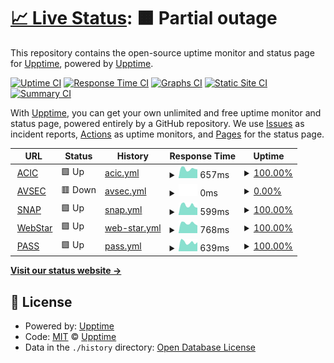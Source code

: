 # [📈 Live Status](https://shomaru.github.io/upptime): <!--live status--> **🟧 Partial outage**

This repository contains the open-source uptime monitor and status page for [Upptime](https://upptime.js.org), powered by [Upptime](https://github.com/upptime/upptime).

[![Uptime CI](https://github.com/shomaru/upptime/workflows/Uptime%20CI/badge.svg)](https://github.com/shomaru/upptime/actions?query=workflow%3A%22Uptime+CI%22)
[![Response Time CI](https://github.com/shomaru/upptime/workflows/Response%20Time%20CI/badge.svg)](https://github.com/shomaru/upptime/actions?query=workflow%3A%22Response+Time+CI%22)
[![Graphs CI](https://github.com/shomaru/upptime/workflows/Graphs%20CI/badge.svg)](https://github.com/shomaru/upptime/actions?query=workflow%3A%22Graphs+CI%22)
[![Static Site CI](https://github.com/shomaru/upptime/workflows/Static%20Site%20CI/badge.svg)](https://github.com/shomaru/upptime/actions?query=workflow%3A%22Static+Site+CI%22)
[![Summary CI](https://github.com/shomaru/upptime/workflows/Summary%20CI/badge.svg)](https://github.com/shomaru/upptime/actions?query=workflow%3A%22Summary+CI%22)

With [Upptime](https://upptime.js.org), you can get your own unlimited and free uptime monitor and status page, powered entirely by a GitHub repository. We use [Issues](https://github.com/upptime/upptime/issues) as incident reports, [Actions](https://github.com/shomaru/upptime/actions) as uptime monitors, and [Pages](https://upptime.js.org) for the status page.

<!--start: status pages-->
<!-- This summary is generated by Upptime (https://github.com/upptime/upptime) -->
<!-- Do not edit this manually, your changes will be overwritten -->
<!-- prettier-ignore -->
| URL | Status | History | Response Time | Uptime |
| --- | ------ | ------- | ------------- | ------ |
| <img alt="" src="https://icons.duckduckgo.com/ip3/aviationcharges.iata.org.ico" height="13"> [ACIC](https://aviationcharges.iata.org) | 🟩 Up | [acic.yml](https://github.com/shomaru/upptime/commits/HEAD/history/acic.yml) | <details><summary><img alt="Response time graph" src="./graphs/acic/response-time-week.png" height="20"> 657ms</summary><br><a href="https://shomaru.github.io/upptime/history/acic"><img alt="Response time 671" src="https://img.shields.io/endpoint?url=https%3A%2F%2Fraw.githubusercontent.com%2Fshomaru%2Fupptime%2FHEAD%2Fapi%2Facic%2Fresponse-time.json"></a><br><a href="https://shomaru.github.io/upptime/history/acic"><img alt="24-hour response time 614" src="https://img.shields.io/endpoint?url=https%3A%2F%2Fraw.githubusercontent.com%2Fshomaru%2Fupptime%2FHEAD%2Fapi%2Facic%2Fresponse-time-day.json"></a><br><a href="https://shomaru.github.io/upptime/history/acic"><img alt="7-day response time 657" src="https://img.shields.io/endpoint?url=https%3A%2F%2Fraw.githubusercontent.com%2Fshomaru%2Fupptime%2FHEAD%2Fapi%2Facic%2Fresponse-time-week.json"></a><br><a href="https://shomaru.github.io/upptime/history/acic"><img alt="30-day response time 626" src="https://img.shields.io/endpoint?url=https%3A%2F%2Fraw.githubusercontent.com%2Fshomaru%2Fupptime%2FHEAD%2Fapi%2Facic%2Fresponse-time-month.json"></a><br><a href="https://shomaru.github.io/upptime/history/acic"><img alt="1-year response time 667" src="https://img.shields.io/endpoint?url=https%3A%2F%2Fraw.githubusercontent.com%2Fshomaru%2Fupptime%2FHEAD%2Fapi%2Facic%2Fresponse-time-year.json"></a></details> | <details><summary><a href="https://shomaru.github.io/upptime/history/acic">100.00%</a></summary><a href="https://shomaru.github.io/upptime/history/acic"><img alt="All-time uptime 99.93%" src="https://img.shields.io/endpoint?url=https%3A%2F%2Fraw.githubusercontent.com%2Fshomaru%2Fupptime%2FHEAD%2Fapi%2Facic%2Fuptime.json"></a><br><a href="https://shomaru.github.io/upptime/history/acic"><img alt="24-hour uptime 100.00%" src="https://img.shields.io/endpoint?url=https%3A%2F%2Fraw.githubusercontent.com%2Fshomaru%2Fupptime%2FHEAD%2Fapi%2Facic%2Fuptime-day.json"></a><br><a href="https://shomaru.github.io/upptime/history/acic"><img alt="7-day uptime 100.00%" src="https://img.shields.io/endpoint?url=https%3A%2F%2Fraw.githubusercontent.com%2Fshomaru%2Fupptime%2FHEAD%2Fapi%2Facic%2Fuptime-week.json"></a><br><a href="https://shomaru.github.io/upptime/history/acic"><img alt="30-day uptime 100.00%" src="https://img.shields.io/endpoint?url=https%3A%2F%2Fraw.githubusercontent.com%2Fshomaru%2Fupptime%2FHEAD%2Fapi%2Facic%2Fuptime-month.json"></a><br><a href="https://shomaru.github.io/upptime/history/acic"><img alt="1-year uptime 99.96%" src="https://img.shields.io/endpoint?url=https%3A%2F%2Fraw.githubusercontent.com%2Fshomaru%2Fupptime%2FHEAD%2Fapi%2Facic%2Fuptime-year.json"></a></details>
| <img alt="" src="https://icons.duckduckgo.com/ip3/avsec.iata.org.ico" height="13"> [AVSEC](https://avsec.iata.org) | 🟥 Down | [avsec.yml](https://github.com/shomaru/upptime/commits/HEAD/history/avsec.yml) | <details><summary><img alt="Response time graph" src="./graphs/avsec/response-time-week.png" height="20"> 0ms</summary><br><a href="https://shomaru.github.io/upptime/history/avsec"><img alt="Response time 159" src="https://img.shields.io/endpoint?url=https%3A%2F%2Fraw.githubusercontent.com%2Fshomaru%2Fupptime%2FHEAD%2Fapi%2Favsec%2Fresponse-time.json"></a><br><a href="https://shomaru.github.io/upptime/history/avsec"><img alt="24-hour response time 0" src="https://img.shields.io/endpoint?url=https%3A%2F%2Fraw.githubusercontent.com%2Fshomaru%2Fupptime%2FHEAD%2Fapi%2Favsec%2Fresponse-time-day.json"></a><br><a href="https://shomaru.github.io/upptime/history/avsec"><img alt="7-day response time 0" src="https://img.shields.io/endpoint?url=https%3A%2F%2Fraw.githubusercontent.com%2Fshomaru%2Fupptime%2FHEAD%2Fapi%2Favsec%2Fresponse-time-week.json"></a><br><a href="https://shomaru.github.io/upptime/history/avsec"><img alt="30-day response time 0" src="https://img.shields.io/endpoint?url=https%3A%2F%2Fraw.githubusercontent.com%2Fshomaru%2Fupptime%2FHEAD%2Fapi%2Favsec%2Fresponse-time-month.json"></a><br><a href="https://shomaru.github.io/upptime/history/avsec"><img alt="1-year response time 0" src="https://img.shields.io/endpoint?url=https%3A%2F%2Fraw.githubusercontent.com%2Fshomaru%2Fupptime%2FHEAD%2Fapi%2Favsec%2Fresponse-time-year.json"></a></details> | <details><summary><a href="https://shomaru.github.io/upptime/history/avsec">0.00%</a></summary><a href="https://shomaru.github.io/upptime/history/avsec"><img alt="All-time uptime 0.00%" src="https://img.shields.io/endpoint?url=https%3A%2F%2Fraw.githubusercontent.com%2Fshomaru%2Fupptime%2FHEAD%2Fapi%2Favsec%2Fuptime.json"></a><br><a href="https://shomaru.github.io/upptime/history/avsec"><img alt="24-hour uptime 0.00%" src="https://img.shields.io/endpoint?url=https%3A%2F%2Fraw.githubusercontent.com%2Fshomaru%2Fupptime%2FHEAD%2Fapi%2Favsec%2Fuptime-day.json"></a><br><a href="https://shomaru.github.io/upptime/history/avsec"><img alt="7-day uptime 0.00%" src="https://img.shields.io/endpoint?url=https%3A%2F%2Fraw.githubusercontent.com%2Fshomaru%2Fupptime%2FHEAD%2Fapi%2Favsec%2Fuptime-week.json"></a><br><a href="https://shomaru.github.io/upptime/history/avsec"><img alt="30-day uptime 0.00%" src="https://img.shields.io/endpoint?url=https%3A%2F%2Fraw.githubusercontent.com%2Fshomaru%2Fupptime%2FHEAD%2Fapi%2Favsec%2Fuptime-month.json"></a><br><a href="https://shomaru.github.io/upptime/history/avsec"><img alt="1-year uptime 0.00%" src="https://img.shields.io/endpoint?url=https%3A%2F%2Fraw.githubusercontent.com%2Fshomaru%2Fupptime%2FHEAD%2Fapi%2Favsec%2Fuptime-year.json"></a></details>
| <img alt="" src="https://icons.duckduckgo.com/ip3/supplylink.iata.org.ico" height="13"> [SNAP](https://supplylink.iata.org) | 🟩 Up | [snap.yml](https://github.com/shomaru/upptime/commits/HEAD/history/snap.yml) | <details><summary><img alt="Response time graph" src="./graphs/snap/response-time-week.png" height="20"> 599ms</summary><br><a href="https://shomaru.github.io/upptime/history/snap"><img alt="Response time 618" src="https://img.shields.io/endpoint?url=https%3A%2F%2Fraw.githubusercontent.com%2Fshomaru%2Fupptime%2FHEAD%2Fapi%2Fsnap%2Fresponse-time.json"></a><br><a href="https://shomaru.github.io/upptime/history/snap"><img alt="24-hour response time 451" src="https://img.shields.io/endpoint?url=https%3A%2F%2Fraw.githubusercontent.com%2Fshomaru%2Fupptime%2FHEAD%2Fapi%2Fsnap%2Fresponse-time-day.json"></a><br><a href="https://shomaru.github.io/upptime/history/snap"><img alt="7-day response time 599" src="https://img.shields.io/endpoint?url=https%3A%2F%2Fraw.githubusercontent.com%2Fshomaru%2Fupptime%2FHEAD%2Fapi%2Fsnap%2Fresponse-time-week.json"></a><br><a href="https://shomaru.github.io/upptime/history/snap"><img alt="30-day response time 590" src="https://img.shields.io/endpoint?url=https%3A%2F%2Fraw.githubusercontent.com%2Fshomaru%2Fupptime%2FHEAD%2Fapi%2Fsnap%2Fresponse-time-month.json"></a><br><a href="https://shomaru.github.io/upptime/history/snap"><img alt="1-year response time 618" src="https://img.shields.io/endpoint?url=https%3A%2F%2Fraw.githubusercontent.com%2Fshomaru%2Fupptime%2FHEAD%2Fapi%2Fsnap%2Fresponse-time-year.json"></a></details> | <details><summary><a href="https://shomaru.github.io/upptime/history/snap">100.00%</a></summary><a href="https://shomaru.github.io/upptime/history/snap"><img alt="All-time uptime 99.84%" src="https://img.shields.io/endpoint?url=https%3A%2F%2Fraw.githubusercontent.com%2Fshomaru%2Fupptime%2FHEAD%2Fapi%2Fsnap%2Fuptime.json"></a><br><a href="https://shomaru.github.io/upptime/history/snap"><img alt="24-hour uptime 100.00%" src="https://img.shields.io/endpoint?url=https%3A%2F%2Fraw.githubusercontent.com%2Fshomaru%2Fupptime%2FHEAD%2Fapi%2Fsnap%2Fuptime-day.json"></a><br><a href="https://shomaru.github.io/upptime/history/snap"><img alt="7-day uptime 100.00%" src="https://img.shields.io/endpoint?url=https%3A%2F%2Fraw.githubusercontent.com%2Fshomaru%2Fupptime%2FHEAD%2Fapi%2Fsnap%2Fuptime-week.json"></a><br><a href="https://shomaru.github.io/upptime/history/snap"><img alt="30-day uptime 99.81%" src="https://img.shields.io/endpoint?url=https%3A%2F%2Fraw.githubusercontent.com%2Fshomaru%2Fupptime%2FHEAD%2Fapi%2Fsnap%2Fuptime-month.json"></a><br><a href="https://shomaru.github.io/upptime/history/snap"><img alt="1-year uptime 99.70%" src="https://img.shields.io/endpoint?url=https%3A%2F%2Fraw.githubusercontent.com%2Fshomaru%2Fupptime%2FHEAD%2Fapi%2Fsnap%2Fuptime-year.json"></a></details>
| <img alt="" src="https://icons.duckduckgo.com/ip3/webstar.iatan.org.ico" height="13"> [WebStar](https://webstar.iatan.org) | 🟩 Up | [web-star.yml](https://github.com/shomaru/upptime/commits/HEAD/history/web-star.yml) | <details><summary><img alt="Response time graph" src="./graphs/web-star/response-time-week.png" height="20"> 768ms</summary><br><a href="https://shomaru.github.io/upptime/history/web-star"><img alt="Response time 835" src="https://img.shields.io/endpoint?url=https%3A%2F%2Fraw.githubusercontent.com%2Fshomaru%2Fupptime%2FHEAD%2Fapi%2Fweb-star%2Fresponse-time.json"></a><br><a href="https://shomaru.github.io/upptime/history/web-star"><img alt="24-hour response time 594" src="https://img.shields.io/endpoint?url=https%3A%2F%2Fraw.githubusercontent.com%2Fshomaru%2Fupptime%2FHEAD%2Fapi%2Fweb-star%2Fresponse-time-day.json"></a><br><a href="https://shomaru.github.io/upptime/history/web-star"><img alt="7-day response time 768" src="https://img.shields.io/endpoint?url=https%3A%2F%2Fraw.githubusercontent.com%2Fshomaru%2Fupptime%2FHEAD%2Fapi%2Fweb-star%2Fresponse-time-week.json"></a><br><a href="https://shomaru.github.io/upptime/history/web-star"><img alt="30-day response time 762" src="https://img.shields.io/endpoint?url=https%3A%2F%2Fraw.githubusercontent.com%2Fshomaru%2Fupptime%2FHEAD%2Fapi%2Fweb-star%2Fresponse-time-month.json"></a><br><a href="https://shomaru.github.io/upptime/history/web-star"><img alt="1-year response time 840" src="https://img.shields.io/endpoint?url=https%3A%2F%2Fraw.githubusercontent.com%2Fshomaru%2Fupptime%2FHEAD%2Fapi%2Fweb-star%2Fresponse-time-year.json"></a></details> | <details><summary><a href="https://shomaru.github.io/upptime/history/web-star">100.00%</a></summary><a href="https://shomaru.github.io/upptime/history/web-star"><img alt="All-time uptime 99.88%" src="https://img.shields.io/endpoint?url=https%3A%2F%2Fraw.githubusercontent.com%2Fshomaru%2Fupptime%2FHEAD%2Fapi%2Fweb-star%2Fuptime.json"></a><br><a href="https://shomaru.github.io/upptime/history/web-star"><img alt="24-hour uptime 100.00%" src="https://img.shields.io/endpoint?url=https%3A%2F%2Fraw.githubusercontent.com%2Fshomaru%2Fupptime%2FHEAD%2Fapi%2Fweb-star%2Fuptime-day.json"></a><br><a href="https://shomaru.github.io/upptime/history/web-star"><img alt="7-day uptime 100.00%" src="https://img.shields.io/endpoint?url=https%3A%2F%2Fraw.githubusercontent.com%2Fshomaru%2Fupptime%2FHEAD%2Fapi%2Fweb-star%2Fuptime-week.json"></a><br><a href="https://shomaru.github.io/upptime/history/web-star"><img alt="30-day uptime 100.00%" src="https://img.shields.io/endpoint?url=https%3A%2F%2Fraw.githubusercontent.com%2Fshomaru%2Fupptime%2FHEAD%2Fapi%2Fweb-star%2Fuptime-month.json"></a><br><a href="https://shomaru.github.io/upptime/history/web-star"><img alt="1-year uptime 99.80%" src="https://img.shields.io/endpoint?url=https%3A%2F%2Fraw.githubusercontent.com%2Fshomaru%2Fupptime%2FHEAD%2Fapi%2Fweb-star%2Fuptime-year.json"></a></details>
| <img alt="" src="https://icons.duckduckgo.com/ip3/pass.iata.org.ico" height="13"> [PASS](https://pass.iata.org) | 🟩 Up | [pass.yml](https://github.com/shomaru/upptime/commits/HEAD/history/pass.yml) | <details><summary><img alt="Response time graph" src="./graphs/pass/response-time-week.png" height="20"> 639ms</summary><br><a href="https://shomaru.github.io/upptime/history/pass"><img alt="Response time 618" src="https://img.shields.io/endpoint?url=https%3A%2F%2Fraw.githubusercontent.com%2Fshomaru%2Fupptime%2FHEAD%2Fapi%2Fpass%2Fresponse-time.json"></a><br><a href="https://shomaru.github.io/upptime/history/pass"><img alt="24-hour response time 637" src="https://img.shields.io/endpoint?url=https%3A%2F%2Fraw.githubusercontent.com%2Fshomaru%2Fupptime%2FHEAD%2Fapi%2Fpass%2Fresponse-time-day.json"></a><br><a href="https://shomaru.github.io/upptime/history/pass"><img alt="7-day response time 639" src="https://img.shields.io/endpoint?url=https%3A%2F%2Fraw.githubusercontent.com%2Fshomaru%2Fupptime%2FHEAD%2Fapi%2Fpass%2Fresponse-time-week.json"></a><br><a href="https://shomaru.github.io/upptime/history/pass"><img alt="30-day response time 619" src="https://img.shields.io/endpoint?url=https%3A%2F%2Fraw.githubusercontent.com%2Fshomaru%2Fupptime%2FHEAD%2Fapi%2Fpass%2Fresponse-time-month.json"></a><br><a href="https://shomaru.github.io/upptime/history/pass"><img alt="1-year response time 607" src="https://img.shields.io/endpoint?url=https%3A%2F%2Fraw.githubusercontent.com%2Fshomaru%2Fupptime%2FHEAD%2Fapi%2Fpass%2Fresponse-time-year.json"></a></details> | <details><summary><a href="https://shomaru.github.io/upptime/history/pass">100.00%</a></summary><a href="https://shomaru.github.io/upptime/history/pass"><img alt="All-time uptime 99.93%" src="https://img.shields.io/endpoint?url=https%3A%2F%2Fraw.githubusercontent.com%2Fshomaru%2Fupptime%2FHEAD%2Fapi%2Fpass%2Fuptime.json"></a><br><a href="https://shomaru.github.io/upptime/history/pass"><img alt="24-hour uptime 100.00%" src="https://img.shields.io/endpoint?url=https%3A%2F%2Fraw.githubusercontent.com%2Fshomaru%2Fupptime%2FHEAD%2Fapi%2Fpass%2Fuptime-day.json"></a><br><a href="https://shomaru.github.io/upptime/history/pass"><img alt="7-day uptime 100.00%" src="https://img.shields.io/endpoint?url=https%3A%2F%2Fraw.githubusercontent.com%2Fshomaru%2Fupptime%2FHEAD%2Fapi%2Fpass%2Fuptime-week.json"></a><br><a href="https://shomaru.github.io/upptime/history/pass"><img alt="30-day uptime 100.00%" src="https://img.shields.io/endpoint?url=https%3A%2F%2Fraw.githubusercontent.com%2Fshomaru%2Fupptime%2FHEAD%2Fapi%2Fpass%2Fuptime-month.json"></a><br><a href="https://shomaru.github.io/upptime/history/pass"><img alt="1-year uptime 99.96%" src="https://img.shields.io/endpoint?url=https%3A%2F%2Fraw.githubusercontent.com%2Fshomaru%2Fupptime%2FHEAD%2Fapi%2Fpass%2Fuptime-year.json"></a></details>

<!--end: status pages-->

[**Visit our status website →**](https://upptime.js.org)

## 📄 License

- Powered by: [Upptime](https://github.com/upptime/upptime)
- Code: [MIT](./LICENSE) © [Upptime](https://upptime.js.org)
- Data in the `./history` directory: [Open Database License](https://opendatacommons.org/licenses/odbl/1-0/)
